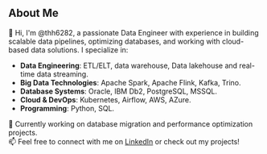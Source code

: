 ## About Me  

👋 Hi, I'm @thh6282, a passionate Data Engineer with experience in building scalable data pipelines, optimizing databases, and working with cloud-based data solutions. I specialize in:  

- **Data Engineering**: ETL/ELT, data warehouse, Data lakehouse and real-time data streaming.
- **Big Data Technologies**: Apache Spark, Apache Flink, Kafka, Trino. 
- **Database Systems**: Oracle, IBM Db2, PostgreSQL, MSSQL.  
- **Cloud & DevOps**: Kubernetes, Airflow, AWS, AZure.
- **Programming**: Python, SQL.

🚀 Currently working on database migration and performance optimization projects.  
📫 Feel free to connect with me on [LinkedIn](https://www.linkedin.com/in/tranhuyhoang1118/) or check out my projects!  

